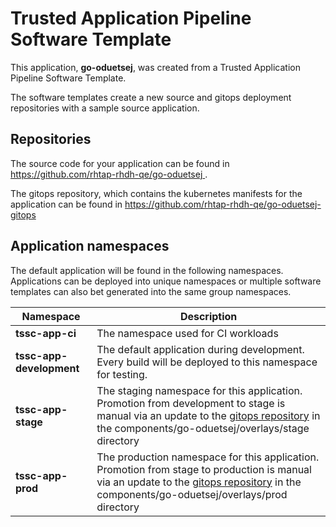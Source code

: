 # Trusted Application Pipeline Software Template

This application, **go-oduetsej**, was created from a Trusted Application Pipeline Software Template.

The software templates create a new source and gitops deployment repositories with a sample source application. 

## Repositories

The source code for your application can be found in [https://github.com/rhtap-rhdh-qe/go-oduetsej ](https://github.com/rhtap-rhdh-qe/go-oduetsej ).
 
The gitops repository, which contains the kubernetes manifests for the application can be found in 
[https://github.com/rhtap-rhdh-qe/go-oduetsej-gitops ](https://github.com/rhtap-rhdh-qe/go-oduetsej-gitops ) 

## Application namespaces 

The default application will be found in the following namespaces. Applications can be deployed into unique namespaces or multiple software templates can also bet generated into the same group namespaces.  

|  Namespace   |  Description   |  
| -------- | -------- |
| **tssc-app-ci** | The namespace used for CI workloads |
| **tssc-app-development** | The default application during development. Every build will be deployed to this namespace for testing. |
| **tssc-app-stage** | The staging namespace for this application. Promotion from development to stage is manual via an update to the [gitops repository](https://github.com/rhtap-rhdh-qe/go-oduetsej-gitops ) in the components/go-oduetsej/overlays/stage directory |
| **tssc-app-prod** | The production namespace for this application. Promotion from stage to production is manual via an update to the [gitops repository](https://github.com/rhtap-rhdh-qe/go-oduetsej-gitops ) in the components/go-oduetsej/overlays/prod directory |